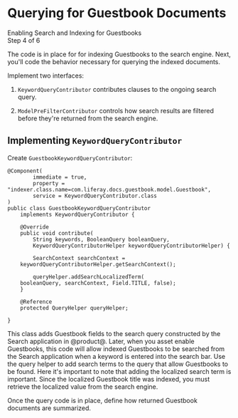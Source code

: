 # Querying for Guestbook Documents [](id=querying-for-guestbook-documents)

<div class="learn-path-step">
    <p>Enabling Search and Indexing for Guestbooks<br>Step 4 of 6</p>
</div>

The code is in place for for indexing Guestbooks to the search engine. Next,
you'll code the behavior necessary for querying the indexed documents.

Implement two interfaces:

1.  `KeywordQueryContributor` contributes clauses to the ongoing search query.

2.  `ModelPreFilterContributor` controls how search results are filtered before
    they're returned from the search engine.

## Implementing `KeywordQueryContributor` [](id=implementing-keywordquerycontributor)

Create `GuestbookKeywordQueryContributor`: 

    @Component(
            immediate = true,
            property = "indexer.class.name=com.liferay.docs.guestbook.model.Guestbook",
            service = KeywordQueryContributor.class
    )
    public class GuestbookKeywordQueryContributor
        implements KeywordQueryContributor {

        @Override
        public void contribute(
            String keywords, BooleanQuery booleanQuery,
            KeywordQueryContributorHelper keywordQueryContributorHelper) {

            SearchContext searchContext =
        keywordQueryContributorHelper.getSearchContext();

            queryHelper.addSearchLocalizedTerm(
        booleanQuery, searchContext, Field.TITLE, false);
        }

        @Reference
        protected QueryHelper queryHelper;

    }

This class adds Guestbook fields to the search query constructed by the Search
application in @product@. Later, when you asset enable Guestbooks, this code
will allow indexed Guestbooks to be searched from the Search application when
a keyword is entered into the search bar. Use the query helper to add search
terms to the query that allow Guestbooks to be found. Here it's important to
note that adding the localized search term is important. Since the localized
Guestbook title was indexed, you must retrieve the localized value from the
search engine.

Once the query code is in place, define how returned Guestbook documents are
summarized. 

